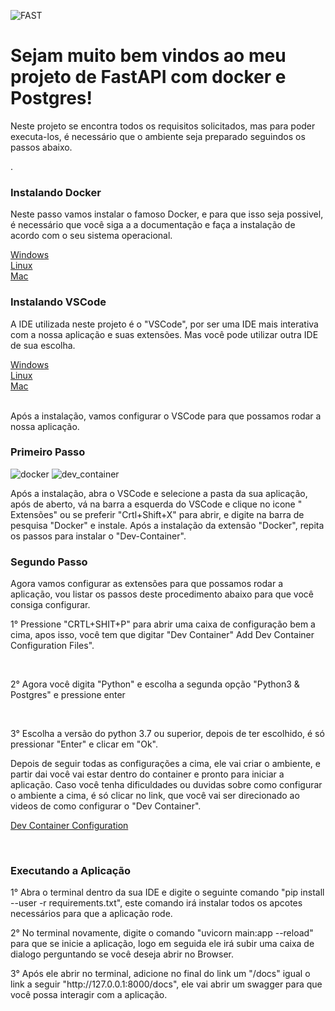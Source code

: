 ![FAST](https://encrypted-tbn0.gstatic.com/images?q=tbn:ANd9GcQR_ubDgmrhzWsr6VESmhjUQukf__nsOejPig&usqp=CAU)

<h1>Sejam muito bem vindos ao meu projeto de FastAPI com docker e Postgres!</h2>

<p>Neste projeto se encontra todos os requisitos solicitados, mas para poder executa-los, é necessário que o ambiente seja preparado seguindos os passos abaixo.</p>.

<h3>Instalando Docker</h2>
<p> Neste passo vamos instalar o famoso Docker, e para que isso seja possivel, é necessário que você siga a a documentação e faça a instalação de acordo com o seu sistema operacional.</p>
 <a href=https://learn.microsoft.com/pt-br/virtualization/windowscontainers/manage-docker/configure-docker-daemon> Windows</a>
 <br>
 <a href=https://docs.docker.com/desktop/install/linux-install/>Linux</a>
 <br>
 <a href=https://docs.docker.com/desktop/install/mac-install/>Mac</a>
 <br>

<h3>Instalando VSCode</h3>
<p>A IDE utilizada neste projeto é o "VSCode", por ser uma IDE mais interativa com a nossa aplicação e suas extensões. Mas você pode utilizar outra IDE de sua escolha.</p>
 <a href=https://code.visualstudio.com/download> Windows</a>
  <br>
  <a href=https://code.visualstudio.com/download/>Linux</a>
  <br>
  <a href=https://code.visualstudio.com/download/>Mac</a>
  
  <br>
  <br>
  <p>Após a instalação, vamos configurar o VSCode para que possamos rodar a nossa aplicação.</p>
  <h3>Primeiro Passo</h3>
  
  ![docker](https://brianchristner.io/content/images/2019/03/vs-code-docker-2.png)
  ![dev_container](https://code.visualstudio.com/assets/docs/devcontainers/tutorial/dev-containers-extension.png)
  
  <p> Após a instalação, abra o VSCode e selecione a pasta da sua aplicação, após de aberto, vá na barra a esquerda do VSCode e clique no icone "     Extensões" ou se preferir "Crtl+Shift+X" para abrir, e digite na barra de pesquisa "Docker" e instale. Após a instalação da extensão "Docker", repita os passos para instalar o "Dev-Container".</p>
 
 <h3>Segundo Passo</h3>
 <p>Agora vamos configurar as extensões para que possamos rodar a aplicação, vou listar os passos deste procedimento abaixo para que você consiga configurar.</P
<br>
 <p>1° Pressione "CRTL+SHIT+P" para abrir uma caixa de configuração bem a cima, apos isso, você tem que digitar "Dev Container" Add Dev Container   Configuration Files".</p>
 <br>
 <p>2° Agora você digita "Python" e escolha a segunda opção "Python3 & Postgres" e pressione enter</p>
 <br>
 <p>3° Escolha a versão do python 3.7 ou superior, depois de ter escolhido, é só pressionar "Enter" e clicar em "Ok".</p>
 
 <p> Depois de seguir todas as configurações a cima, ele vai criar o ambiente, e partir dai  você vai estar dentro do container e pronto para iniciar a aplicação. Caso você tenha dificuldades ou duvidas sobre como configurar o ambiente a cima, é só clicar no link, que você vai ser direcionado ao videos de como configurar o "Dev Container".</p>

<a href='https://www.youtube.com/watch?v=61M2takIKl8&list=PLj6YeMhvp2S5G_X6ZyMc8gfXPMFPg3O31'>Dev Container Configuration</a>

<br>

<h3>Executando a Aplicação</h3>

<p> 1° Abra o terminal dentro da sua IDE e digite o seguinte comando "pip install --user -r requirements.txt", este comando irá instalar todos os apcotes necessários para que a aplicação rode.
 <br>
<p> 2° No terminal novamente, digite o comando "uvicorn main:app --reload" para que se inicie a aplicação, logo em seguida ele irá subir uma caixa de dialogo perguntando se você deseja abrir no Browser.
 
 <p> 3° Após ele abrir no terminal, adicione no final do link um "/docs" igual o link a seguir "http://127.0.0.1:8000/docs", ele vai abrir um swagger para que você possa interagir com a aplicação.
 
